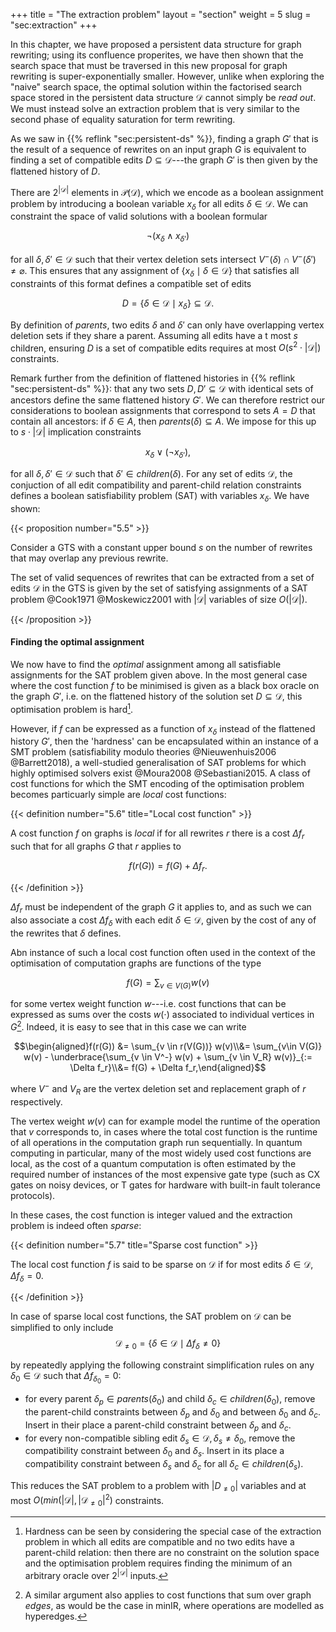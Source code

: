 +++
title = "The extraction problem"
layout = "section"
weight = 5
slug = "sec:extraction"
+++

In this chapter, we have proposed a persistent data structure for graph rewriting; using its confluence properites, we have then shown that the search space that must be traversed in this new proposal for graph rewriting is super-exponentially smaller. However, unlike when exploring the "naive" search space, the optimal solution within the factorised search space stored in the persistent data structure $\mathcal{D}$ cannot simply be _read out_. We must instead solve an extraction problem that is very similar to the second phase of equality saturation for term rewriting.

As we saw in {{% reflink "sec:persistent-ds" %}}, finding a graph $G'$ that is the result of a sequence of rewrites on an input graph $G$ is equivalent to finding a set of compatible edits $D \subseteq \mathcal{D}$---the graph $G'$ is then given by the flattened history of $D$.

There are $2^{|\mathcal{D}|}$ elements in $\mathcal{P}(\mathcal{D})$, which we encode as a boolean assignment problem by introducing a boolean variable $x_\delta$ for all edits $\delta \in \mathcal{D}$. We can constraint the space of valid solutions with a boolean formular

$$\neg (x_\delta \land x_{\delta'})$$

for all $\delta,\delta' \in \mathcal{D}$ such that their vertex deletion sets intersect $V^-(\delta) \cap V^-(\delta') \neq \varnothing$. This ensures that any assignment of $\{x_\delta \mid \delta \in \mathcal{D}\}$ that satisfies all constraints of this format defines a compatible set of edits

$$D = \{\delta \in \mathcal{D} \mid x_\delta\} \subseteq \mathcal{D}.$$

By definition of $parents$, two edits $\delta$ and $\delta'$ can only have overlapping vertex deletion sets if they share a parent. Assuming all edits have a t most $s$ children, ensuring $D$ is a set of compatible edits requires at most $O(s^2 \cdot |\mathcal{D}|)$ constraints.

Remark further from the definition of flattened histories in {{% reflink "sec:persistent-ds" %}}: that any two sets $D, D' \subseteq \mathcal{D}$ with identical sets of ancestors define the same flattened history $G'$. We can therefore restrict our considerations to boolean assignments that correspond to sets $A = D$ that contain all ancestors: if $\delta \in A$, then $parents(\delta) \subseteq A$. We impose for this up to $s \cdot |\mathcal{D}|$ implication constraints

$$x_\delta \lor (\neg x_{\delta'}),$$

for all $\delta,\delta' \in \mathcal{D}$ such that $\delta' \in children(\delta)$. For any set of edits $\mathcal{D}$, the conjuction of all edit compatibility and parent-child relation constraints defines a boolean satisfiability problem (SAT) with variables $x_\delta$. We have shown:

<!-- prettier-ignore -->
{{< proposition number="5.5" >}}

Consider a GTS with a constant upper bound $s$ on the number of rewrites that may overlap any previous rewrite.

The set of valid sequences of rewrites that can be extracted from a set of edits $\mathcal{D}$ in the GTS is given by the set of satisfying assignments of a SAT problem @Cook1971 @Moskewicz2001 with $|\mathcal{D}|$ variables of size $O(|\mathcal{D}|)$.

<!-- prettier-ignore -->
{{< /proposition >}}

#### Finding the optimal assignment

We now have to find the _optimal_ assignment among all satisfiable assignments for the SAT problem given above. In the most general case where the cost function $f$ to be minimised is given as a black box oracle on the graph $G'$, i.e. on the flattened history of the solution set $D \subseteq \mathcal{D}$, this optimisation problem is hard[^whynphard].

[^whynphard]: Hardness can be seen by considering the special case of the extraction problem in which all edits are compatible and no two edits have a parent-child relation: then there are no constraint on the solution space and the optimisation problem requires finding the minimum of an arbitrary oracle over $2^{|\mathcal{D}|}$ inputs.

However, if $f$ can be expressed as a function of $x_\delta$ instead of the flattened history $G'$, then the 'hardness' can be encapsulated within an instance of a SMT problem (satisfiability modulo theories @Nieuwenhuis2006 @Barrett2018), a well-studied generalisation of SAT problems for which highly optimised solvers exist @Moura2008 @Sebastiani2015. A class of cost functions for which the SMT encoding of the optimisation problem becomes particuarly simple are _local_ cost functions:

<!-- prettier-ignore -->
{{< definition number="5.6" title="Local cost function" >}}

A cost function $f$ on graphs is _local_ if for all rewrites $r$ there is a cost $\Delta f_r$ such that for all graphs $G$ that $r$ applies to

$$f(r(G)) = f(G) + \Delta f_r.$$

<!-- prettier-ignore -->
{{< /definition >}}

$\Delta f_r$ must be independent of the graph $G$ it applies to, and as such we can also associate a cost $\Delta f_\delta$ with each edit $\delta \in \mathcal{D}$, given by the cost of any of the rewrites that $\delta$ defines.

Abn instance of such a local cost function often used in the context of the optimisation of computation graphs are functions of the type

$$f(G) = \sum_{v \in V(G)} w(v)$$

for some vertex weight function $w$---i.e. cost functions that can be expressed as sums over the costs $w(\cdot)$ associated to individual vertices in $G$[^alsoedgesifyouwant]. Indeed, it is easy to see that in this case we can write

$$\begin{aligned}f(r(G)) &= \sum_{v \in r(V(G))} w(v)\\&= \sum_{v\in V(G)} w(v) - \underbrace{\sum_{v \in V^-} w(v) + \sum_{v \in V_R} w(v)}_{:= \Delta f_r}\\&= f(G) + \Delta f_r,\end{aligned}$$

where $V^-$ and $V_R$ are the vertex deletion set and replacement graph of $r$ respectively.

[^alsoedgesifyouwant]: A similar argument also applies to cost functions that sum over graph _edges_, as would be the case in minIR, where operations are modelled as hyperedges.

The vertex weight $w(v)$ can for example model the runtime of the operation that $v$ corresponds to, in cases where the total cost function is the runtime of all operations in the computation graph run sequentially. In quantum computing in particular, many of the most widely used cost functions are local, as the cost of a quantum computation is often estimated by the required number of instances of the most expensive gate type (such as CX gates on noisy devices, or T gates for hardware with built-in fault tolerance protocols).

In these cases, the cost function is integer valued and the extraction problem is indeed often _sparse_:

<!-- prettier-ignore -->
{{< definition number="5.7" title="Sparse cost function" >}}

The local cost function $f$ is said to be sparse on $\mathcal{D}$ if for most edits $\delta \in \mathcal{D}$, $\Delta f_\delta = 0$.

<!-- prettier-ignore -->
{{< /definition >}}

In case of sparse local cost functions, the SAT problem on $\mathcal{D}$ can be simplified to only include $$\mathcal{D}_{\neq 0} = \{\delta \in \mathcal{D} \mid \Delta f_\delta \neq 0\}$$

by repeatedly applying the following constraint simplification rules on any $\delta_0 \in \mathcal{D}$ such that $\Delta f_\delta_0 = 0$:

- for every parent $\delta_p \in parents(\delta_0)$ and child $\delta_c \in children(\delta_0)$, remove the parent-child constraints between $\delta_p$ and $\delta_0$ and between $\delta_0$ and $\delta_c$. Insert in their place a parent-child constraint between $\delta_p$ and $\delta_c$.
- for every non-compatible sibling edit $\delta_s \in \mathcal{D}, \delta_s \neq \delta_0$, remove the compatibility constraint between $\delta_0$ and $\delta_s$. Insert in its place a compatibility constraint between $\delta_s$ and $\delta_c$ for all $\delta_c \in children(\delta_s)$.

This reduces the SAT problem to a problem with $|D_{\neq 0}|$ variables and at most $O(min(|\mathcal{D}|, |\mathcal{D}_{\neq 0}|^2)$ constraints.
